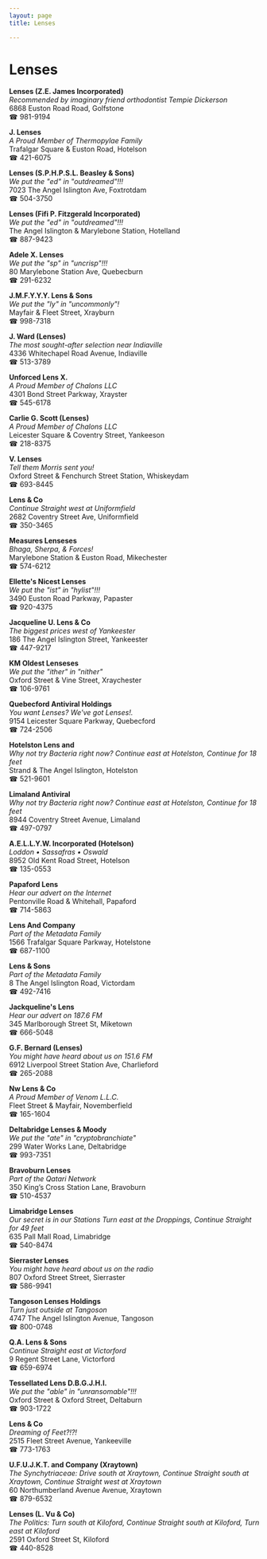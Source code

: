 ```yaml
---
layout: page 
title: Lenses

---
```



# Lenses


 **Lenses (Z.E. James Incorporated)**  
_Recommended by imaginary friend orthodontist Tempie Dickerson_  
6868 Euston Road Road, Golfstone  
☎ 981-9194

**J. Lenses**  
_A Proud Member of Thermopylae Family_  
Trafalgar Square & Euston Road, Hotelson  
☎ 421-6075

**Lenses (S.P.H.P.S.L. Beasley & Sons)**  
_We put the "ed" in "outdreamed"!!!_  
7023 The Angel Islington Ave, Foxtrotdam  
☎ 504-3750

**Lenses (Fifi P. Fitzgerald Incorporated)**  
_We put the "ed" in "outdreamed"!!!_  
The Angel Islington & Marylebone Station, Hotelland  
☎ 887-9423

**Adele X. Lenses**  
_We put the "sp" in "uncrisp"!!!_  
80 Marylebone Station Ave, Quebecburn  
☎ 291-6232

**J.M.F.Y.Y.Y. Lens & Sons**  
_We put the "ly" in "uncommonly"!_  
Mayfair & Fleet Street, Xrayburn  
☎ 998-7318

**J. Ward (Lenses)**  
_The most sought-after selection near Indiaville_  
4336 Whitechapel Road Avenue, Indiaville  
☎ 513-3789

**Unforced Lens X.**  
_A Proud Member of Chalons LLC_  
4301 Bond Street Parkway, Xrayster  
☎ 545-6178

**Carlie G. Scott (Lenses)**  
_A Proud Member of Chalons LLC_  
Leicester Square & Coventry Street, Yankeeson  
☎ 218-8375

**V. Lenses**  
_Tell them Morris sent you!_  
Oxford Street & Fenchurch Street Station, Whiskeydam  
☎ 693-8445

**Lens & Co**  
_Continue Straight west at Uniformfield_  
2682 Coventry Street Ave, Uniformfield  
☎ 350-3465

**Measures Lenseses**  
_Bhaga, Sherpa, & Forces!_  
Marylebone Station & Euston Road, Mikechester  
☎ 574-6212

**Ellette's Nicest Lenses**  
_We put the "ist" in "hylist"!!!_  
3490 Euston Road Parkway, Papaster  
☎ 920-4375

**Jacqueline U. Lens & Co**  
_The biggest prices west of Yankeester_  
186 The Angel Islington Street, Yankeester  
☎ 447-9217

**KM Oldest Lenseses**  
_We put the "ither" in "nither"_  
Oxford Street & Vine Street, Xraychester  
☎ 106-9761

**Quebecford Antiviral Holdings**  
_You want Lenses? We've got Lenses!._  
9154 Leicester Square Parkway, Quebecford  
☎ 724-2506

**Hotelston Lens and**  
_Why not try Bacteria right now? 
Continue east at Hotelston, Continue for 18 feet_  
Strand & The Angel Islington, Hotelston  
☎ 521-9601

**Limaland Antiviral**  
_Why not try Bacteria right now? 
Continue east at Hotelston, Continue for 18 feet_  
8944 Coventry Street Avenue, Limaland  
☎ 497-0797

**A.E.L.L.Y.W. Incorporated (Hotelson)**  
_Loddon • Sassafras • Oswald_  
8952 Old Kent Road Street, Hotelson  
☎ 135-0553

**Papaford Lens**  
_Hear our advert on the Internet_  
Pentonville Road & Whitehall, Papaford  
☎ 714-5863

**Lens And Company**  
_Part of the Metadata Family_  
1566 Trafalgar Square Parkway, Hotelstone  
☎ 687-1100

**Lens & Sons**  
_Part of the Metadata Family_  
8 The Angel Islington Road, Victordam  
☎ 492-7416

**Jackqueline's Lens**  
_Hear our advert on 187.6 FM_  
345 Marlborough Street St, Miketown  
☎ 666-5048

**G.F. Bernard (Lenses)**  
_You might have heard about us on 151.6 FM_  
6912 Liverpool Street Station Ave, Charlieford  
☎ 265-2088

**Nw Lens & Co**  
_A Proud Member of Venom L.L.C._  
Fleet Street & Mayfair, Novemberfield  
☎ 165-1604

**Deltabridge Lenses & Moody**  
_We put the "ate" in "cryptobranchiate"_  
299 Water Works Lane, Deltabridge  
☎ 993-7351

**Bravoburn Lenses**  
_Part of the Qatari Network_  
350 King’s Cross Station Lane, Bravoburn  
☎ 510-4537

**Limabridge Lenses**  
_Our secret is in our Stations 
Turn east at the Droppings, Continue Straight for 49 feet_  
635 Pall Mall Road, Limabridge  
☎ 540-8474

**Sierraster Lenses**  
_You might have heard about us on the radio_  
807 Oxford Street Street, Sierraster  
☎ 586-9941

**Tangoson Lenses Holdings**  
_Turn just outside at Tangoson_  
4747 The Angel Islington Avenue, Tangoson  
☎ 800-0748

**Q.A. Lens & Sons**  
_Continue Straight east at Victorford_  
9 Regent Street Lane, Victorford  
☎ 659-6974

**Tessellated Lens D.B.G.J.H.I.**  
_We put the "able" in "unransomable"!!!_  
Oxford Street & Oxford Street, Deltaburn  
☎ 903-1722

**Lens & Co**  
_Dreaming of Feet?!?!_  
2515 Fleet Street Avenue, Yankeeville  
☎ 773-1763

**U.F.U.J.K.T. and Company (Xraytown)**  
_The Synchytriaceae: Drive south at Xraytown, Continue Straight south at Xraytown, Continue Straight west at Xraytown_  
60 Northumberland Avenue Avenue, Xraytown  
☎ 879-6532

**Lenses (L. Vu & Co)**  
_The Politics: Turn south at Kiloford, Continue Straight south at Kiloford, Turn east at Kiloford_  
2591 Oxford Street St, Kiloford  
☎ 440-8528


